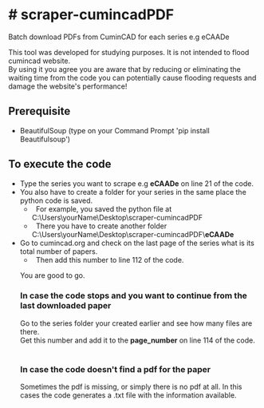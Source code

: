 <h1># scraper-cumincadPDF</h1>

<p>Batch download PDFs from CuminCAD for each series e.g eCAADe</p>

<p>This tool was developed for studying purposes. It is not intended to flood cumincad website.<br />
By using it you agree you are aware that by reducing or eliminating the waiting time from the code you can potentially cause flooding requests and damage the website&#39;s performance!</p>

<h2>Prerequisite</h2>

<ul>
	<li>BeautifulSoup (type on your Command Prompt &#39;pip install Beautifulsoup&#39;)</li>
</ul>

<h2>To execute the code</h2>

<ul>
	<li>Type the series you want to scrape e.g <strong>eCAADe</strong>&nbsp;on line 21 of the code.</li>
	<li>You also have to create a folder for your series in the same place the python code is saved.
	<ul>
		<li>&nbsp; For example, you saved the python file at C:\Users\yourName\Desktop\scraper-cumincadPDF</li>
		<li>&nbsp; There you have to create another folder C:\Users\yourName\Desktop\scraper-cumincadPDF\<strong>eCAADe</strong></li>
	</ul>
	</li>
	<li>Go to cumincad.org and check on the last page of the series what is its total number of papers.
	<ul>
		<li>&nbsp; Then add this number to line 112 of the code.</li>
</ul>

<p>You are good to go.</p>

<h3>In case the code stops and you want to continue from the last downloaded paper</h3>
<p>Go to the series folder your created earlier and see how many files are there.<br />
Get this number and add it to the <strong>page_number</strong> on line 114 of the code.<br />
&nbsp;</p>

<h3>In case the code doesn't find a pdf for the paper</h3>
<p>Sometimes the pdf is missing, or simply there is no pdf at all. In this cases the code generates a .txt file with the information available.</p>
		
